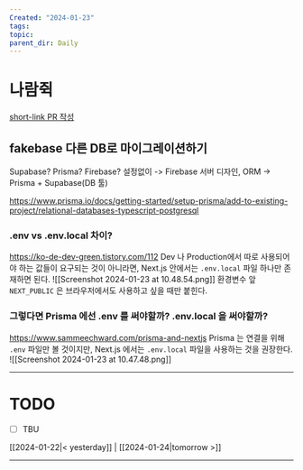 ```yaml
---
Created: "2024-01-23"
tags: 
topic: 
parent_dir: Daily
---
```

# 나람쥑
[short-link PR 작성](https://github.com/ramgee-zzik-nabi/application/pull/10)
## fakebase 다른 DB로 마이그레이션하기
Supabase? Prisma? Firebase? 
설정없이 -> Firebase 
서버 디자인, ORM -> Prisma + Supabase(DB 툴) 

https://www.prisma.io/docs/getting-started/setup-prisma/add-to-existing-project/relational-databases-typescript-postgresql
### .env vs .env.local 차이?
https://ko-de-dev-green.tistory.com/112
Dev 나 Production에서 따로 사용되어야 하는 값들이 요구되는 것이 아니라면, Next.js 안에서는 `.env.local` 파일 하나만 존재하면 된다.
![[Screenshot 2024-01-23 at 10.48.54.png]]
환경변수 앞 `NEXT_PUBLIC` 은 브라우저에서도 사용하고 싶을 때만 붙힌다.
### 그렇다면 Prisma 에선 .env 를 써야할까? .env.local 을 써야할까?
https://www.sammeechward.com/prisma-and-nextjs
Prisma 는 연결을 위해 `.env` 파일만 볼 것이지만, Next.js 에서는 `.env.local` 파일을 사용하는 것을 권장한다. 
![[Screenshot 2024-01-23 at 10.47.48.png]]

----




# TODO
- [ ] TBU 
  
[[2024-01-22|< yesterday]] | [[2024-01-24|tomorrow >]]  
  
---  
